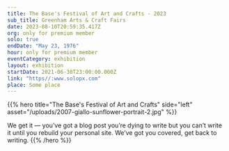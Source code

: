 ```yaml
---
title: The Base's Festival of Art and Crafts - 2023
sub_title: Greenham Arts & Craft Fairs
date: 2023-08-10T20:59:35.417Z
org: only for premium member
solo: true
endDate: "May 23, 1976"
hour: only for premium member
eventCategory: exhibition
layout: exhibition
startDate: 2021-06-30T23:00:00.000Z
link: "https//:www.solopx.com"
place: Some place
---
```


{{% hero title="The Base's Festival of Art and Crafts" side="left" asset="/uploads/2007-giallo-sunflower-portrait-2.jpg" %}}

We get it — you’ve got a blog post you’re dying to write but you can’t write it until you rebuild your personal site. We’ve got you covered, get back to writing.
{{% /hero %}}
